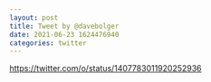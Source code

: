 ```yaml
--- 
layout: post 
title: Tweet by @davebolger 
date: 2021-06-23 1624476940 
categories: twitter 
--- 
```

https://twitter.com/o/status/1407783011920252936